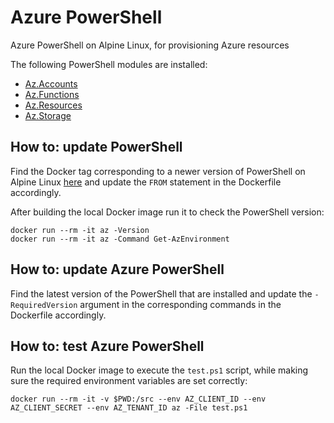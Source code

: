# Azure PowerShell

Azure PowerShell on Alpine Linux, for provisioning Azure resources

The following PowerShell modules are installed:

- [Az.Accounts](https://www.powershellgallery.com/packages/Az.Accounts)
- [Az.Functions](https://www.powershellgallery.com/packages/Az.Functions)
- [Az.Resources](https://www.powershellgallery.com/packages/Az.Resources)
- [Az.Storage](https://www.powershellgallery.com/packages/Az.Storage)

## How to: update PowerShell

Find the Docker tag corresponding to a newer version of PowerShell on Alpine 
Linux [here](https://hub.docker.com/_/microsoft-powershell) and update the 
`FROM` statement in the Dockerfile accordingly.

After building the local Docker image run it to check the PowerShell version:

```
docker run --rm -it az -Version
docker run --rm -it az -Command Get-AzEnvironment
```

## How to: update Azure PowerShell

Find the latest version of the PowerShell that are installed and update the 
 `-RequiredVersion` argument in the corresponding commands in the Dockerfile 
 accordingly.

## How to: test Azure PowerShell

Run the local Docker image to execute the `test.ps1` script, while making sure 
the required environment variables are set correctly:

```
docker run --rm -it -v $PWD:/src --env AZ_CLIENT_ID --env AZ_CLIENT_SECRET --env AZ_TENANT_ID az -File test.ps1
```

